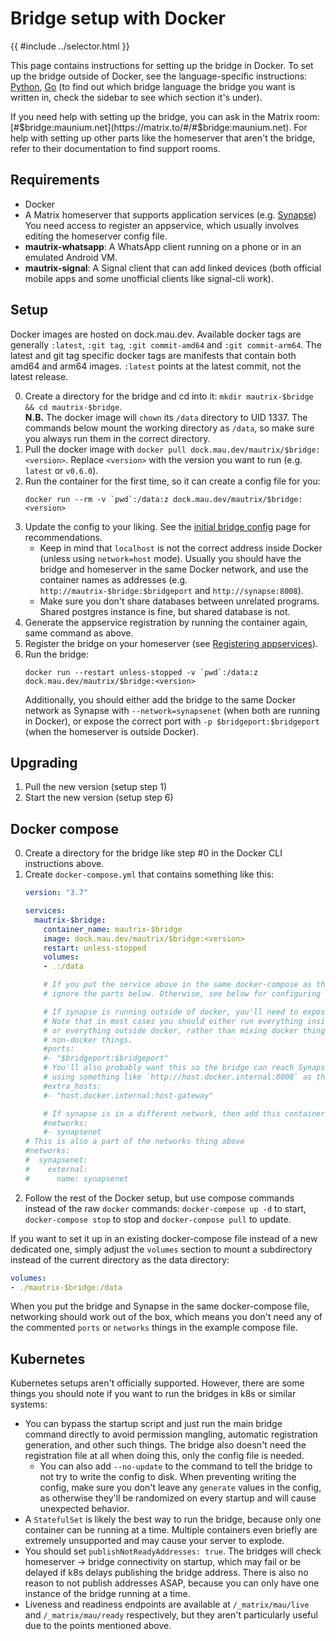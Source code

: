 # Bridge setup with Docker

{{ #include ../selector.html }}

This page contains instructions for setting up the bridge in Docker. To set up
the bridge outside of Docker, see the language-specific instructions:
[Python](../python/setup.md), [Go](../go/setup.md)
(to find out which bridge language the bridge you want is written in, check
the sidebar to see which section it's under).

If you need help with setting up the bridge, you can ask in the Matrix room:
[#$bridge:maunium.net](https://matrix.to/#/#$bridge:maunium.net). For help with
setting up other parts like the homeserver that aren't the bridge, refer to
their documentation to find support rooms.

<p class="bridge-filter" bridges="gvoice" bridge-no-generic style="display: none">
  <strong>Sending messages to Google Voice with non-workspace accounts requires Electron,
  which is not available in the Docker image. Bare-metal installs are recommended.</strong>
</p>

## Requirements
* Docker
* A Matrix homeserver that supports application services (e.g. [Synapse](https://github.com/element-hq/synapse))
  You need access to register an appservice, which usually involves editing the homeserver config file.
* <span class="bridge-filter" bridges="whatsapp">**mautrix-whatsapp**: </span>
  A WhatsApp client running on a phone or in an emulated Android VM.
* <span class="bridge-filter" bridges="signal">**mautrix-signal**: </span>
  A Signal client that can add linked devices (both official mobile apps and
  some unofficial clients like signal-cli work).

## Setup
Docker images are hosted on dock.mau.dev. Available docker tags are generally
`:latest`, `:git tag`, `:git commit-amd64` and `:git commit-arm64`. The latest
and git tag specific docker tags are manifests that contain both amd64 and
arm64 images. `:latest` points at the latest commit, not the latest release.

0. Create a directory for the bridge and cd into it: `mkdir mautrix-$bridge && cd mautrix-$bridge`.  
   **N.B.** The docker image will `chown` its `/data` directory to UID 1337.
   The commands below mount the working directory as `/data`, so make sure you
   always run them in the correct directory.
1. Pull the docker image with `docker pull dock.mau.dev/mautrix/$bridge:<version>`.
   Replace `<version>` with the version you want to run (e.g. `latest` or `v0.6.0`).
2. Run the container for the first time, so it can create a config file for you:
   ```
   docker run --rm -v `pwd`:/data:z dock.mau.dev/mautrix/$bridge:<version>
   ```
3. Update the config to your liking. See the [initial bridge config](../general/initial-config.md)
   page for recommendations.
   * Keep in mind that `localhost` is not the correct address inside Docker
     (unless using `network=host` mode). Usually you should have the bridge and
     homeserver in the same Docker network, and use the container names as
     addresses (e.g. `http://mautrix-$bridge:$bridgeport` and `http://synapse:8008`).
    * Make sure you don't share databases between unrelated programs.
      Shared postgres instance is fine, but shared database is not.
4. Generate the appservice registration by running the container again, same
   command as above.
5. Register the bridge on your homeserver (see [Registering appservices]).
6. Run the bridge:
   ```
   docker run --restart unless-stopped -v `pwd`:/data:z dock.mau.dev/mautrix/$bridge:<version>
   ```
   Additionally, you should either add the bridge to the same Docker network as
   Synapse with `--network=synapsenet` (when both are running in Docker), or
   expose the correct port with `-p $bridgeport:$bridgeport` (when the
   homeserver is outside Docker).

[Registering appservices]: ./registering-appservices.md

## Upgrading
1. Pull the new version (setup step 1)
2. Start the new version (setup step 6)

## Docker compose
0. Create a directory for the bridge like step #0 in the Docker CLI
   instructions above.
1. Create `docker-compose.yml` that contains something like this:
   ```yaml
   version: "3.7"

   services:
     mautrix-$bridge:
       container_name: mautrix-$bridge
       image: dock.mau.dev/mautrix/$bridge:<version>
       restart: unless-stopped
       volumes:
       - .:/data

       # If you put the service above in the same docker-compose as the homeserver,
       # ignore the parts below. Otherwise, see below for configuring networking.

       # If synapse is running outside of docker, you'll need to expose the port.
       # Note that in most cases you should either run everything inside docker
       # or everything outside docker, rather than mixing docker things with
       # non-docker things.
       #ports:
       #- "$bridgeport:$bridgeport"
       # You'll also probably want this so the bridge can reach Synapse directly
       # using something like `http://host.docker.internal:8008` as the address:
       #extra_hosts:
       #- "host.docker.internal:host-gateway"

       # If synapse is in a different network, then add this container to that network.
       #networks:
       #- synapsenet
   # This is also a part of the networks thing above
   #networks:
   #  synapsenet:
   #    external:
   #      name: synapsenet

   ```
2. Follow the rest of the Docker setup, but use compose commands instead of the
   raw `docker` commands: `docker-compose up -d` to start, `docker-compose stop`
   to stop and `docker-compose pull` to update.

If you want to set it up in an existing docker-compose file instead of a new
dedicated one, simply adjust the `volumes` section to mount a subdirectory
instead of the current directory as the data directory:

```yaml
volumes:
- ./mautrix-$bridge:/data
```

When you put the bridge and Synapse in the same docker-compose file, networking
should work out of the box, which means you don't need any of the commented
`ports` or `networks` things in the example compose file.

## Kubernetes
Kubernetes setups aren't officially supported. However, there are some things
you should note if you want to run the bridges in k8s or similar systems:

* You can bypass the startup script and just run the main bridge command
  directly to avoid permission mangling, automatic registration generation,
  and other such things. The bridge also doesn't need the registration file at
  all when doing this, only the config file is needed.
  * You can also add `--no-update` to the command to tell the bridge to not try
    to write the config to disk. When preventing writing the config, make sure
    you don't leave any `generate` values in the config, as otherwise they'll
    be randomized on every startup and will cause unexpected behavior.
* A `StatefulSet` is likely the best way to run the bridge, because only one
  container can be running at a time. Multiple containers even briefly are
  extremely unsupported and may cause your server to explode.
* You should set `publishNotReadyAddresses: true`. The bridges will check
  homeserver -> bridge connectivity on startup, which may fail or be delayed if
  k8s delays publishing the bridge address. There is also no reason to not
  publish addresses ASAP, because you can only have one instance of the bridge
  running at a time.
* Liveness and readiness endpoints are available at `/_matrix/mau/live` and
  `/_matrix/mau/ready` respectively, but they aren't particularly useful due to
  the points mentioned above.
